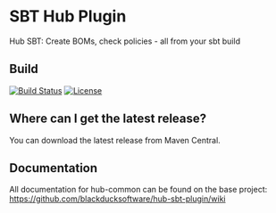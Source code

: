 # SBT Hub Plugin 
Hub SBT: Create BOMs, check policies - all from your sbt build

## Build ##
[![Build Status](https://travis-ci.org/blackducksoftware/hub-sbt-plugin.svg?branch=master)](https://travis-ci.org/blackducksoftware/hub-sbt-plugin)
[![License](https://img.shields.io/badge/License-Apache%202.0-blue.svg)](https://opensource.org/licenses/Apache-2.0)

## Where can I get the latest release? ##
You can download the latest release from Maven Central.

## Documentation ##
All documentation for hub-common can be found on the base project:  https://github.com/blackducksoftware/hub-sbt-plugin/wiki
